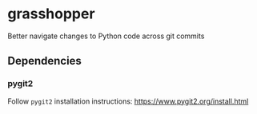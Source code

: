 # grasshopper
Better navigate changes to Python code across git commits

## Dependencies

### pygit2

Follow `pygit2` installation instructions: https://www.pygit2.org/install.html
